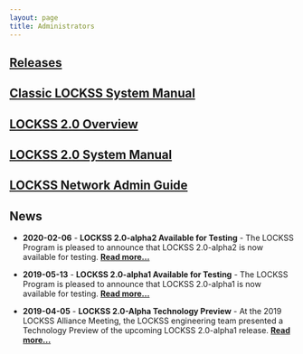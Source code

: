 ```yaml
---
layout: page
title: Administrators
---
```


## [Releases](releases)

## [Classic LOCKSS System Manual](classic-lockss)

## [LOCKSS 2.0 Overview](overview)

## [LOCKSS 2.0 System Manual](manual)

## [LOCKSS Network Admin Guide](admin)


## News

*   **2020-02-06** - **LOCKSS 2.0-alpha2 Available for Testing** - The LOCKSS Program is pleased to announce that LOCKSS 2.0-alpha2 is now available for testing. [**Read more...**](releases/2.0-alpha2)

*   **2019-05-13** - **LOCKSS 2.0-alpha1 Available for Testing** - The LOCKSS Program is pleased to announce that LOCKSS 2.0-alpha1 is now available for testing. [**Read more...**](releases/2.0-alpha1)

*   **2019-04-05** - **LOCKSS 2.0-Alpha Technology Preview** - At the 2019 LOCKSS Alliance Meeting, the LOCKSS engineering team presented a Technology Preview of the upcoming LOCKSS 2.0-alpha1 release. [**Read more...**](releases/2.0-alpha-preview)
